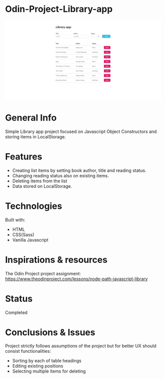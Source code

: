 # Odin-Project-Library-app

![Odin Project window screen](Screenshot_1.jpg)

# General Info

Simple Library app project focused on Javascript Object Constructors and storing items in LocalStorage.

# Features

- Creating list items by setting book author, title and reading status.
- Changing reading status also on existing items.
- Deleting items from the list
- Data stored on LocalStorage.

# Technologies

Built with:

- HTML
- CSS(Sass)
- Vanilla Javascript

# Inspirations & resources

The Odin Project project assignment: https://www.theodinproject.com/lessons/node-path-javascript-library

# Status

Completed

# Conclusions & Issues

Project strictly follows assumptions of the project but for better UX should consist functionalities:

- Sorting by each of table headings
- Editing existing positions
- Selecting multiple items for deleting
